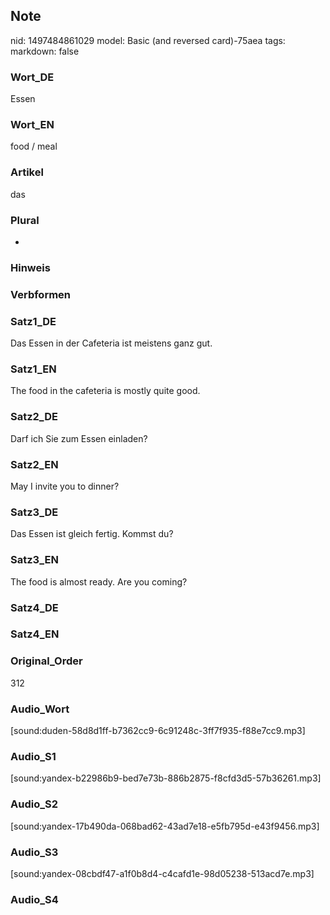## Note
nid: 1497484861029
model: Basic (and reversed card)-75aea
tags: 
markdown: false

### Wort_DE
Essen

### Wort_EN
food / meal

### Artikel
das

### Plural
-

### Hinweis


### Verbformen


### Satz1_DE
Das Essen in der Cafeteria ist meistens ganz gut.

### Satz1_EN
The food in the cafeteria is mostly quite good.

### Satz2_DE
Darf ich Sie zum Essen einladen?

### Satz2_EN
May I invite you to dinner?

### Satz3_DE
Das Essen ist gleich fertig. Kommst du?

### Satz3_EN
The food is almost ready. Are you coming?

### Satz4_DE


### Satz4_EN


### Original_Order
312

### Audio_Wort
[sound:duden-58d8d1ff-b7362cc9-6c91248c-3ff7f935-f88e7cc9.mp3]

### Audio_S1
[sound:yandex-b22986b9-bed7e73b-886b2875-f8cfd3d5-57b36261.mp3]

### Audio_S2
[sound:yandex-17b490da-068bad62-43ad7e18-e5fb795d-e43f9456.mp3]

### Audio_S3
[sound:yandex-08cbdf47-a1f0b8d4-c4cafd1e-98d05238-513acd7e.mp3]

### Audio_S4


